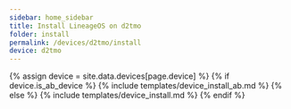 ```yaml
---
sidebar: home_sidebar
title: Install LineageOS on d2tmo
folder: install
permalink: /devices/d2tmo/install
device: d2tmo
---
```

{% assign device = site.data.devices[page.device] %}
{% if device.is_ab_device %}
{% include templates/device_install_ab.md %}
{% else %}
{% include templates/device_install.md %}
{% endif %}
